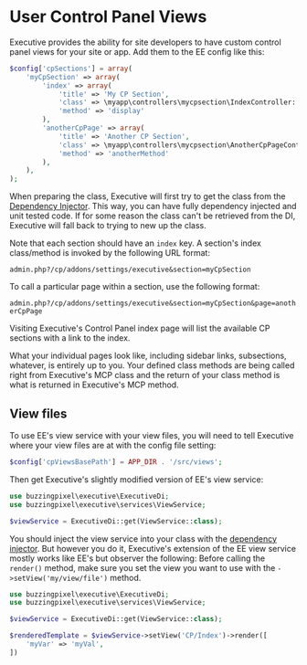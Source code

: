# User Control Panel Views

Executive provides the ability for site developers to have custom control panel views for your site or app. Add them to the EE config like this:

```php
$config['cpSections'] = array(
    'myCpSection' => array(
        'index' => array(
            'title' => 'My CP Section',
            'class' => \myapp\controllers\mycpsection\IndexController::class,
            'method' => 'display'
        ),
        'anotherCpPage' => array(
            'title' => 'Another CP Section',
            'class' => \myapp\controllers\mycpsection\AnotherCpPageController::class,
            'method' => 'anotherMethod'
        ),
    ),
);
```

When preparing the class, Executive will first try to get the class from the [Dependency Injector](dependency-injection.md). This way, you can have fully dependency injected and unit tested code. If for some reason the class can't be retrieved from the DI, Executive will fall back to trying to new up the class.

Note that each section should have an `index` key. A section's index class/method is invoked by the following URL format:

`admin.php?/cp/addons/settings/executive&section=myCpSection`

To call a particular page within a section, use the following format:

`admin.php?/cp/addons/settings/executive&section=myCpSection&page=anotherCpPage`

Visiting Executive's Control Panel index page will list the available CP sections with a link to the index.

What your individual pages look like, including sidebar links, subsections, whatever, is entirely up to you. Your defined class methods are being called right from Executive's MCP class and the return of your class method is what is returned in Executive's MCP method.

## View files

To use EE's view service with your view files, you will need to tell Executive where your view files are at with the config file setting:

```php
$config['cpViewsBasePath'] = APP_DIR . '/src/views';
```

Then get Executive's slightly modified version of EE's view service:

```php
use buzzingpixel\executive\ExecutiveDi;
use buzzingpixel\executive\services\ViewService;

$viewService = ExecutiveDi::get(ViewService::class);
```

You should inject the view service into your class with the [dependency injector](dependency-injection.md). But however you do it, Executive's extension of the EE view service mostly works like EE's but observer the following: Before calling the `render()` method, make sure you set the view you want to use with the `->setView('my/view/file')` method.


```php
use buzzingpixel\executive\ExecutiveDi;
use buzzingpixel\executive\services\ViewService;

$viewService = ExecutiveDi::get(ViewService::class);

$renderedTemplate = $viewService->setView('CP/Index')->render([
    'myVar' => 'myVal',
])
```
